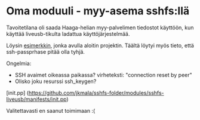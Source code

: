 # Oma moduuli - myy-asema sshfs:llä

Tavoitetilana oli saada Haaga-helian myy-palvelimen tiedostot käyttöön, kun käyttää liveusb-tikulta ladattua käyttöjärjestelmää.

Löysin [esimerkkin](https://lessknown.info/2011/08/managing-sshfs-with-puppet/), jonka avulla aloitin projektin. Täältä löytyi myös tieto, että ssh-passprhase pitää olla tyhjä.

Ongelmia:
- SSH avaimet oikeassa paikassa? virheteksti: "connection reset by peer"
- Olisko joku resurssi ssh_keygen?

[init.pp] (https://github.com/jkmala/sshfs-folder/modules/sshfs-liveusb/manifests/init.pp)


Valitettavasti en saanut toimimaan :(
